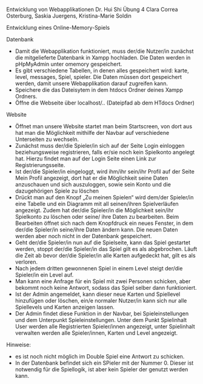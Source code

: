 Entwicklung von Webapplikationen Dr. Hui Shi Übung 4
Clara Correa Osterburg,
Saskia Juergens,
Kristina-Marie Soldin

Entwicklung eines Online-Memory-Spiels


Datenbank

- Damit die Webapplikation funktioniert, muss der/die Nutzer/in zunächst die
mitgelieferte Datenbank in Xampp hochladen. Die Daten werden in pHpMyAdmin
unter omemory gespeichert.
- Es gibt verschiedene Tabellen, in denen alles gespeichert wird: karte, level,
messages, Spiel, spieler. Die Daten müssen dort gespeichert werden, damit unsere
Webapplikation darauf zugreifen kann.
- Speichere die das Dateisytem in dem htdocs Ordner deines Xampp Ordners.
- Öffne die Webseite über localhost/.. (Dateipfad ab dem HTdocs Ordner)


Website

- Öffnet man unsere Website startet man beim Startscreen, von dort aus hat man die
Möglichkeit mithilfe der Navbar auf verschiedene Unterseiten zu wechseln.
- Zunächst muss der/die Spieler/in sich auf der Seite Login einloggen beziehungsweise registrieren, falls er/sie noch kein Spielkonto angelegt hat. Hierzu
findet man auf der Login Seite einen Link zur Registrierungsseite.
- Ist der/die Spieler/in eingeloggt, wird ihm/ihr sein/ihr Profil auf der Seite Mein Profil
angezeigt, dort hat er die Möglichkeit seine Daten anzuschauen und sich
auszuloggen, sowie sein Konto und die dazugehörigen Spiele zu löschen
- Drückt man auf den Knopf „Zu meinen Spielen“ wird dem/der Spieler/in eine Tabelle
und ein Diagramm mit all seinen/ihren Spielverläufen angezeigt. Zudem hat der/die
Spieler/in die Möglichkeit sein/ihr Spielkonto zu löschen oder seine/ ihre Daten zu
bearbeiten. Beim Bearbeiten öffnet sich nach dem Knopfdruck ein neues Fenster, in
dem der/die Spieler/in seine/ihre Daten ändern kann. Die neuen Daten werden aber
noch nicht in der Datenbank gespeichert.
- Geht der/die Spieler/in nun auf die Spielseite, kann das Spiel gestartet werden,
stoppt der/die Spieler/in das Spiel gilt es als abgebrochen. Läuft die Zeit ab bevor
der/die Spieler/in alle Karten aufgedeckt hat, gilt es als verloren.
- Nach jedem dritten gewonnenen Spiel in einem Level steigt der/die Spieler/in ein
Level auf.
- Man kann eine Anfrage für ein Spiel mit zwei Personen schicken, aber bekommt
noch keine Antwort, sodass das Spiel selber dann funktioniert.
- Ist der Admin angemeldet, kann dieser neue Karten und Spiellevel hinzufügen oder
löschen, ein/e normaler Nutzer/in kann sich nur alle Spiellevels und Karten anzeigen
lassen.
- Der Admin findet diese Funktion in der Navbar, bei Spieleinstellungen und dem
Unterpunkt Spieleinstellungen. Unter dem Punkt Spielinhalt User werden alle
Registrierten Spieler/innen angezeigt, unter Spielinhalt verwalten werden alle
Spieler/innen, Karten und Level angezeigt.


Hinweise:


- es ist noch nicht möglich im Double Spiel eine Antwort zu schicken.
- In der Datenbank befindet sich ein SPieler mit der Nummer 0. Dieser ist notwendig
für die Spiellogik, ist aber kein Spieler der genutzt werden kann.